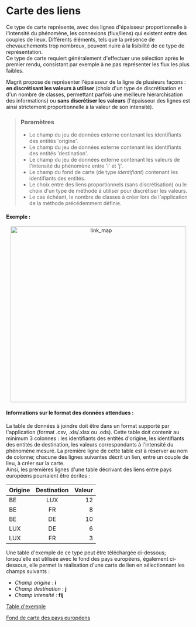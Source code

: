 # Carte des liens

Ce type de carte représente, avec des lignes d'épaisseur proportionnelle à l'intensité du phénomène, les connexions (flux/liens) qui existent entre des couples de lieux.
Différents éléments, tels que la présence de chevauchements trop nombreux, peuvent nuire à la lisibilité de ce type de représentation.  
Ce type de carte requiert généralement d'effectuer une sélection après le premier rendu, consistant par exemple à ne pas représenter les flux les plus faibles.  

Magrit propose de représenter l'épaisseur de la ligne de plusieurs façons : **en discrétisant les valeurs à utiliser** (choix d'un type de discrétisation et d'un nombre de classes, permettant parfois une meilleure hiérarchisation des informations) ou **sans discrétiser les valeurs** (l'épaisseur des lignes est ainsi strictement proportionnelle à la valeur de son intensité).

> ### Paramètres
> * Le champ du jeu de données externe contenant les identifiants des entités 'origine'.
> * Le champ du jeu de données externe contenant les identifiants des entités 'destination'.
> * Le champ du jeu de données externe contenant les valeurs de l'intensité du phénomène entre 'i' et 'j'.
> * Le champ du fond de carte (de type *identifiant*) contenant les identifiants des entités.
> * Le choix entre des liens proportionnels (sans discrétisation) ou le choix d'un type de méthode à utiliser pour discrétiser les valeurs.
> * Le cas échéant, le nombre de classes à créer lors de l'application de la méthode précédemment définie.

#### Exemple :

<p style="text-align: center;">
<img src="img/flows.png" alt="link_map" style="width: 480px;"/>
</p>

#### Informations sur le format des données attendues :

La table de données à joindre doit être dans un format supporté par l'application (format .csv, .xls/.xlsx ou .ods). Cette table doit contenir au minimum 3 colonnes : les identifiants des entités d'origine, les identifiants des entités de destination, les valeurs correspondants à l'intensité du phénomène mesuré. La première ligne de cette table est à réserver au nom de colonne; chacune des lignes suivantes décrit un lien, entre un couple de lieu, à créer sur la carte.  
Ainsi, les premières lignes d'une table décrivant des liens entre pays européens pourraient être écrites :  


| Origine       | Destination   | Valeur  |
| ------------- |:-------------:| -----:|
| BE            | LUX           | 12    |
| BE            | FR            | 8     |
| BE            | DE            | 10    |
| LUX           | DE            | 6     |
| LUX           | FR            | 3     |


Une table d'exemple de ce type peut être téléchargée ci-dessous; lorsqu'elle est utilisée avec le fond des pays européens, également ci-dessous, elle permet la réalisation d'une carte de lien en sélectionnant les champs suivants :  
- *Champ origine* : **i**  
- *Champ destination* : **j**  
- *Champ intensité* : **fij**  

<p><a href="https://raw.githubusercontent.com/riatelab/magrit/master/magrit_app/static/data_sample/links.csv">Table d'exemple</a></p>
<p><a href="https://raw.githubusercontent.com/riatelab/magrit/master/magrit_app/static/data_sample/nuts0.geojson">Fond de carte des pays européens</a></p>
